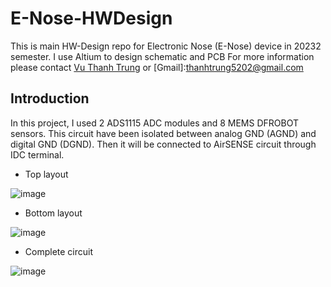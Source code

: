 # E-Nose-HWDesign

This is main HW-Design repo for Electronic Nose (E-Nose) device in 20232 semester. I use Altium to design schematic and PCB For more information please contact [Vu Thanh Trung](https://www.linkedin.com/in/vu-thanh-trung-5ba738271/) or [Gmail]:thanhtrung5202@gmail.com

## Introduction
In this project, I used 2 ADS1115 ADC modules and 8 MEMS DFROBOT sensors. This circuit have been isolated between analog GND (AGND) and digital GND (DGND). Then it will be connected to AirSENSE circuit through IDC terminal.
- Top layout

![image](https://github.com/user-attachments/assets/2ba98ec9-68eb-4f49-9db0-856b1ce653f0)
- Bottom layout

![image](https://github.com/user-attachments/assets/74d712be-9178-416f-8eb2-f2b728750002)
- Complete circuit

![image](https://github.com/user-attachments/assets/fcfb499f-785b-4b5c-b0a7-98b2d79be13e)


